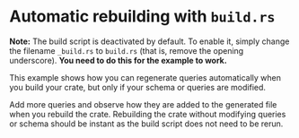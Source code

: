 # Automatic rebuilding with `build.rs`
**Note:** The build script is deactivated by default. To enable it, simply change the filename `_build.rs` to `build.rs` (that is, remove the opening underscore). **You need to do this for the example to work.**

This example shows how you can regenerate queries automatically when you build your crate, but only if your schema or queries are modified.

Add more queries and observe how they are added to the generated file when you rebuild the crate. Rebuilding the crate without modifying queries or schema should be instant as the build script does not need to be rerun.